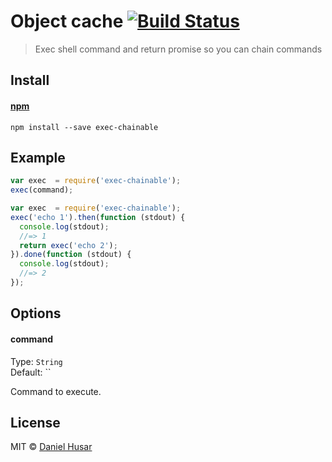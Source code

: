 # Object cache [![Build Status](https://travis-ci.org/danielhusar/exec-chainable.svg)](https://travis-ci.org/danielhusar/exec-chainable)

> Exec shell command and return promise so you can chain commands

## Install

#### [npm](https://npmjs.org/package/exec-chainable)

```
npm install --save exec-chainable
```

## Example

```javascript
var exec  = require('exec-chainable');
exec(command);
```

```javascript
var exec  = require('exec-chainable');
exec('echo 1').then(function (stdout) {
  console.log(stdout);
  //=> 1
  return exec('echo 2');
}).done(function (stdout) {
  console.log(stdout);
  //=> 2
});
```

## Options

#### command

Type: `String`  
Default: ``

Command to execute.


## License

MIT © [Daniel Husar](https://github.com/danielhusar)

